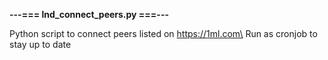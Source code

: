 **---=== lnd_connect_peers.py ===---**

Python script to connect peers listed on https://1ml.com\
Run as cronjob to stay up to date
